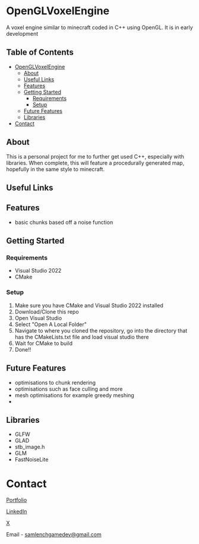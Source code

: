 # OpenGLVoxelEngine
A voxel engine similar to minecraft coded in C++ using OpenGL. It is in early development
## Table of Contents
- [OpenGLVoxelEngine](#openglvoxelengine)
  * [About](#about)
  * [Useful Links](#useful-links)
  * [Features](#features)
  * [Getting Started](#getting-started)
    + [Requirements](#requirements)
    + [Setup](#setup)
  * [Future Features](#future-features)
  * [Libraries](#libraries)
- [Contact](#contact)

## About
This is a personal project for me to further get used C++, especially with libraries. When complete, this will feature a procedurally generated map, hopefully in the same style to minecraft.
## Useful Links

## Features
 - basic chunks based off a noise function

## Getting Started

### Requirements

 - Visual Studio 2022
 - CMake

### Setup
 1. Make sure you have CMake and Visual Studio 2022 installed
 2. Download/Clone this repo
 3. Open Visual Studio
 4. Select "Open A Local Folder"
 5. Navigate to where you cloned the repository, go into the directory that has the CMakeLists.txt file and load visual studio there
 6. Wait for CMake to build
 7. Done!!

## Future Features
 - optimisations to chunk rendering
 - optimisations such as face culling and more
 - mesh optimisations for example greedy meshing
 - 

## Libraries
 - GLFW
 - GLAD
 - stb_image.h
 - GLM
 - FastNoiseLite

# Contact
[Portfolio](https://lenchsam.com)

[LinkedIn](https://www.linkedin.com/in/sam-lench-8586b6279/)

[X](https://x.com/SamLenchGameDev)

Email - samlenchgamedev@gmail.com

